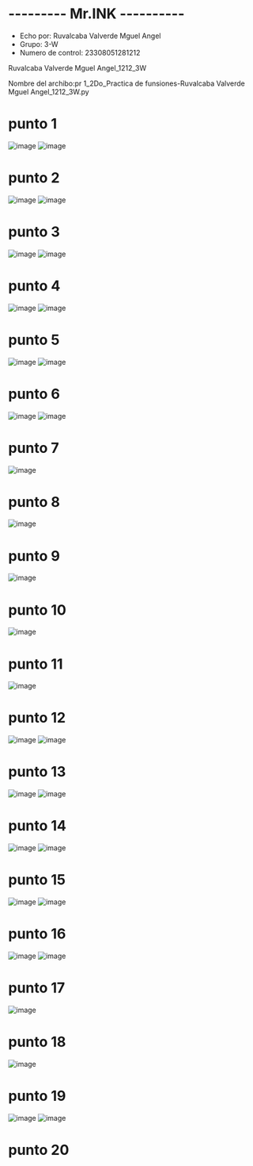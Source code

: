 # --------- Mr.INK ----------
- Echo por: Ruvalcaba Valverde Mguel Angel
- Grupo: 3-W
- Numero de control: 23308051281212

Ruvalcaba Valverde Mguel Angel_1212_3W

Nombre del archibo:pr 1_2Do_Practica de funsiones-Ruvalcaba Valverde Mguel Angel_1212_3W.py

# punto 1
![image](https://github.com/user-attachments/assets/9972f8cf-a2e6-4f21-8613-f50d567d0a4c)
![image](https://github.com/user-attachments/assets/ab1b9d1c-5618-476b-8f6b-7236088c533d)

# punto 2
![image](https://github.com/user-attachments/assets/85f79112-dc4a-4f44-b54e-c429a2454077)
![image](https://github.com/user-attachments/assets/7ea51579-48b1-4d28-b42a-fa427bf60b41)

# punto 3
![image](https://github.com/user-attachments/assets/6db6c8a8-adc9-4563-8c24-98152af82b23)
![image](https://github.com/user-attachments/assets/426633bb-575c-49d1-999c-0c1a83d1b189)

# punto 4
![image](https://github.com/user-attachments/assets/41861d27-77b9-4358-b1b4-51257ca0e2ba)
![image](https://github.com/user-attachments/assets/1ff3f19b-8482-4642-b5c3-0c024969b08c)

# punto 5
![image](https://github.com/user-attachments/assets/48f2d428-ab67-48b8-a8f6-eaba7220d73d)
![image](https://github.com/user-attachments/assets/fa28eac4-9316-4cde-b04a-1afe83909d4c)

# punto 6
![image](https://github.com/user-attachments/assets/afb90140-ec0b-4961-9a69-454ea79f3b23)
![image](https://github.com/user-attachments/assets/986f885c-9ff4-4c25-b0c8-0aa1bd179e53)

# punto 7
![image](https://github.com/user-attachments/assets/f087bd43-e0f4-4a02-85b0-19a23c2ffa80)

# punto 8
![image](https://github.com/user-attachments/assets/39700870-81fa-4570-92f6-734adf3ba0c2)

# punto 9
![image](https://github.com/user-attachments/assets/ce52198b-7331-46b5-96aa-46ff6288d3de)

# punto 10
![image](https://github.com/user-attachments/assets/ab8a60cb-861d-4df6-afa0-b5f07eff243b)

# punto 11
![image](https://github.com/user-attachments/assets/6dc21147-1412-4f5f-aea4-d683703c42ad)

# punto 12
![image](https://github.com/user-attachments/assets/afbbfa51-e8c3-40d7-8f01-8007f69e1a53)
![image](https://github.com/user-attachments/assets/6a04b97e-1b8c-41ba-9f1d-9625c70680f3)

# punto 13
![image](https://github.com/user-attachments/assets/6a266132-0ab5-4f2c-83f9-95286a324f62)
![image](https://github.com/user-attachments/assets/e74bf478-6a55-46b4-8f2b-6e8cbcba51d6)

# punto 14
![image](https://github.com/user-attachments/assets/5bdd0088-c2f2-4a64-9401-cf728c604252)
![image](https://github.com/user-attachments/assets/f20626e2-2063-4d0f-9838-cbb71bf08324)

# punto 15
![image](https://github.com/user-attachments/assets/914e7c01-d94f-4c23-bab9-bdda94672d69)
![image](https://github.com/user-attachments/assets/f77f6658-4989-4f5d-86aa-7d407ae449a4)

# punto 16
![image](https://github.com/user-attachments/assets/56e2a55c-e4f7-4545-a130-b732cffa0f5e)
![image](https://github.com/user-attachments/assets/380c6a0f-7b23-4fba-a68e-d72ceafe597f)

# punto 17
![image](https://github.com/user-attachments/assets/de0d6374-9854-47fc-9997-5683476b5b5c)

# punto 18
![image](https://github.com/user-attachments/assets/42bae4e9-cd62-4f6f-8b48-88ff245b005c)

# punto 19
![image](https://github.com/user-attachments/assets/e8376442-8156-4e58-9aa1-5b2a405376dd)
![image](https://github.com/user-attachments/assets/072bc4c7-1a15-4ee2-8f8f-aca9012eafd3)

# punto 20

